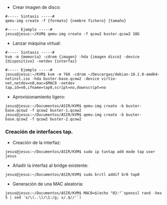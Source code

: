 - Crear imagen de disco:
~~~
#----- Sintaxis -----#
qemu-img create -f {formato} {nombre fichero} {tamaño}

#----- Ejemplo -----#
jesus@jesus:~/KVM$ qemu-img create -f qcow2 buster.qcow2 10G
~~~

- Lanzar máquina virtual:
~~~
#----- Sintaxis -----#
kvm -m {memoria} -cdrom {imagen} -hda {imagen disco} -device {dispositivo} -netdev {interfaz}

#----- Ejemplo -----#
jesus@jesus:~/KVM$ kvm -m 768 -cdrom ~/Descargas/debian-10.1.0-amd64-netinst.iso -hda buster-base.qcow2 -device virtio-net,netdev=n0,mac=$MAC0 -netdev tap,id=n0,ifname=tap0,script=no,downscript=no
~~~

- Aprovisionamiento ligero:
~~~
jesus@jesus:~/Documentos/ASIR/KVM$ qemu-img create -b buster-base.qcow2 -f qcow2 buster-1.qcow2
jesus@jesus:~/Documentos/ASIR/KVM$ qemu-img create -b buster-base.qcow2 -f qcow2 buster-2.qcow2
~~~

### Creación de interfaces tap.
- Creación de la interfaz:
~~~
jesus@jesus:~/Documentos/ASIR/KVM$ sudo ip tuntap add mode tap user jesus
~~~

- Añadir la interfaz al bridge existente:
~~~
jesus@jesus:~/Documentos/ASIR/KVM$ sudo brctl addif br0 tap0
~~~

- Generación de una MAC aleatoria:
~~~
jesus@jesus:~/Documentos/ASIR/KVM$ MAC0=$(echo "02:"`openssl rand -hex 5 | sed 's/\(..\)/\1:/g; s/.$//'`)
~~~